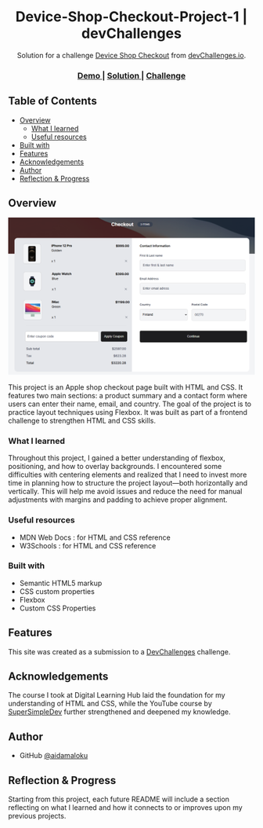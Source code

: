 <h1 align="center">Device-Shop-Checkout-Project-1 | devChallenges</h1>

<div align="center">
   Solution for a challenge <a href="https://devchallenges.io/challenge/apple-shop-checkout-page-challenge" target="_blank">Device Shop Checkout</a> from <a href="http://devchallenges.io" target="_blank">devChallenges.io</a>.
</div>

<div align="center">
  <h3>
    <a href="https://project-1-device-shop-checkout.netlify.app/">
      Demo
    </a>
    <span> | </span>
    <a href="https://github.com/aidamaloku/Device-Shop-Checkout-Project-1">
      Solution
    </a>
    <span> | </span>
    <a href="https://devchallenges.io/challenge/apple-shop-checkout-page-challenge">
      Challenge
    </a>
  </h3>
</div>

<!-- TABLE OF CONTENTS -->

## Table of Contents

- [Overview](#overview)
  - [What I learned](#what-i-learned)
  - [Useful resources](#useful-resources)
- [Built with](#built-with)
- [Features](#features)
- [Acknowledgements](#acknowledgements)
- [Author](#author)
- [Reflection & Progress](#reflection-&-progress)

<!-- OVERVIEW -->

## Overview

![Screenshot of the website](screenshot.png)

This project is an Apple shop checkout page built with HTML and CSS. It features two main sections: a product summary and a contact form where users can enter their name, email, and country. The goal of the project is to practice layout techniques using Flexbox. It was built as part of a frontend challenge to strengthen HTML and CSS skills.



### What I learned

Throughout this project, I gained a better understanding of flexbox, positioning, and how to overlay backgrounds.
I encountered some difficulties with centering elements and realized that I need to invest more time in planning how to structure the project layout—both horizontally and vertically. This will help me avoid issues and reduce the need for manual adjustments with margins and padding to achieve proper alignment.

### Useful resources

- MDN Web Docs : for HTML and CSS reference
- W3Schools : for HTML and CSS reference

### Built with

- Semantic HTML5 markup
- CSS custom properties
- Flexbox
- Custom CSS Properties


## Features

This site was created as a submission to a [DevChallenges](https://devchallenges.io/challenges-dashboard) challenge.

## Acknowledgements

The course I took at Digital Learning Hub laid the foundation for my understanding of HTML and CSS, while the YouTube course by <a href="https://youtu.be/G3e-cpL7ofc?si=DJpaxBdoFtuAD_lU">SuperSimpleDev</a> further strengthened and deepened my knowledge.


## Author

- GitHub [@aidamaloku](https://github.com/aidamaloku)

## Reflection & Progress

Starting from this project, each future README will include a section reflecting on what I learned and how it connects to or improves upon my previous projects.